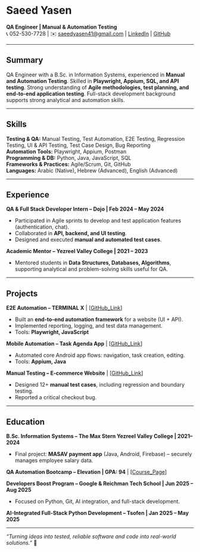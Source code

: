 # Saeed Yasen

**QA Engineer | Manual & Automation Testing**  
📞 052-530-7728 | ✉️ saeedyasen41@gmail.com | [LinkedIn](https://www.linkedin.com/in/saeed-yasen/) | [GitHub](https://github.com/SaeedYasen)

---

## Summary
QA Engineer with a B.Sc. in Information Systems, experienced in **Manual and Automation Testing**. Skilled in **Playwright, Appium, SQL, and API testing**. Strong understanding of **Agile methodologies, test planning, and end-to-end application testing**. Full-stack development background supports strong analytical and automation skills.

---

## Skills

**Testing & QA:** Manual Testing, Test Automation, E2E Testing, Regression Testing, UI & API Testing, Test Case Design, Bug Reporting  
**Automation Tools:** Playwright, Appium, Postman  
**Programming & DB:** Python, Java, JavaScript, SQL  
**Frameworks & Practices:** Agile/Scrum, Git, GitHub  
**Languages:** Arabic (Native), Hebrew (Advanced), English (Advanced)

---

## Experience

**QA & Full Stack Developer Intern – Dojo | Feb 2024 – May 2024**  
- Participated in Agile sprints to develop and test application features (authentication, chat).  
- Collaborated in **API, backend, and UI testing**.  
- Designed and executed **manual and automated test cases**.

**Academic Mentor – Yezreel Valley College | 2021 – 2023**  
- Mentored students in **Data Structures, Databases, Algorithms**, supporting analytical and problem-solving skills useful for QA.

---

## Projects

**E2E Automation – TERMINAL X** | [[GitHub_Link](https://github.com/SaeedYasen/TerminalXAutomationTesting)]  
- Built an **end-to-end automation framework** for a website (UI + API).  
- Implemented reporting, logging, and test data management.  
- Tools: **Playwright, JavaScript**

**Mobile Automation – Task Agenda App** | [[GitHub_Link](https://github.com/SaeedYasen/QA-Project-AppiumTaskAgenda)]  
- Automated core Android app flows: navigation, task creation, editing.  
- Tools: **Appium, Java**

**Manual Testing – E-commerce Website** | [[GitHub_Link](https://github.com/SaeedYasen/QA_Manual_Ecommerce)]  
- Designed 12+ **manual test cases**, including regression and boundary testing.  
- Reported a critical checkout bug.

---

## Education

**B.Sc. Information Systems – The Max Stern Yezreel Valley College | 2021–2024**  
- Final project: **MASAV payment app** (Java, Android, Firebase) – securely manages employee salary data.

**QA Automation Bootcamp – Elevation | GPA: 94** | [[Course_Page](https://drive.google.com/file/d/18yVOQV9HvaNA9q2O3Ln2010VfmsYv-M0/view)]

**Developers Boost Program – Google & Reichman Tech School | Jun 2025 – Aug 2025**  
- Focused on Python, Git, AI integration, and full-stack development.

**AI-Integrated Full-Stack Python Development – Tsofen | Jan 2025 – May 2025**

---

*“Turning ideas into tested, reliable software and code into real-world solutions.”* 🚀
